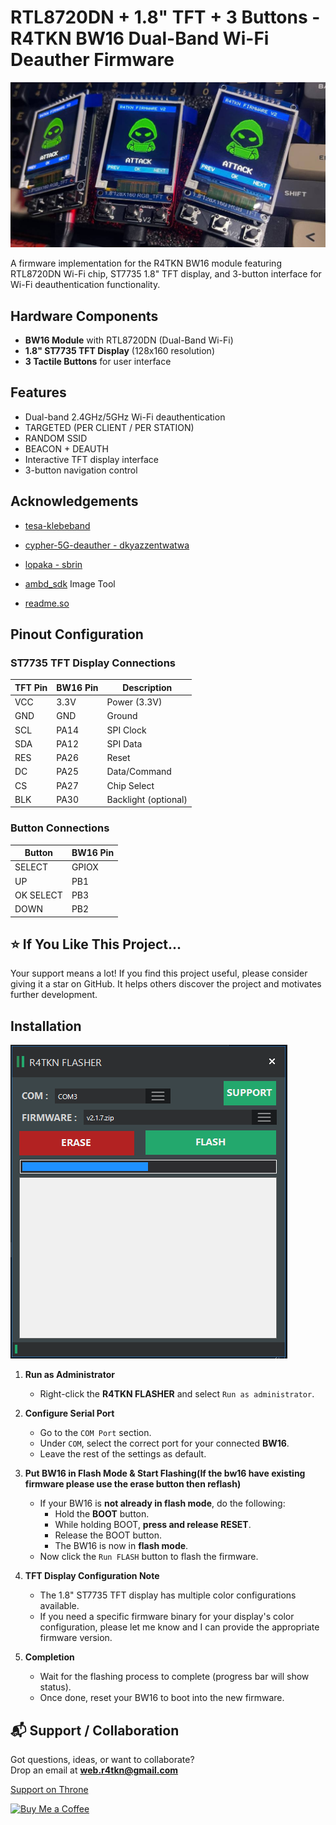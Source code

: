 # RTL8720DN + 1.8" TFT + 3 Buttons - R4TKN BW16 Dual-Band Wi-Fi Deauther Firmware

![Project Banner](https://github.com/rusyln/R4TKN-FIRMWARE-BW16/blob/master/Screenshots/Banner.png)

A firmware implementation for the R4TKN BW16 module featuring RTL8720DN Wi-Fi chip, ST7735 1.8" TFT display, and 3-button interface for Wi-Fi deauthentication functionality.

## Hardware Components
- **BW16 Module** with RTL8720DN (Dual-Band Wi-Fi)
- **1.8" ST7735 TFT Display** (128x160 resolution)
- **3 Tactile Buttons** for user interface

## Features
- Dual-band 2.4GHz/5GHz Wi-Fi deauthentication
- TARGETED (PER CLIENT / PER STATION)
- RANDOM SSID
- BEACON + DEAUTH
- Interactive TFT display interface
- 3-button navigation control

## Acknowledgements
 - [tesa-klebeband](https://github.com/tesa-klebeband/RTL8720dn-Deauther)
 - [cypher-5G-deauther - dkyazzentwatwa](https://github.com/dkyazzentwatwa/cypher-5G-deauther/)

 - [lopaka - sbrin](https://github.com/sbrin/lopaka)

 - [ambd_sdk](https://github.com/ambiot/ambd_sdk) Image Tool

 - [readme.so](https://github.com/octokatherine/readme.so) 

## Pinout Configuration

### ST7735 TFT Display Connections
| TFT Pin | BW16 Pin | Description          |
|---------|----------|----------------------|
| VCC     | 3.3V     | Power (3.3V)         |
| GND     | GND      | Ground               |
| SCL     | PA14    | SPI Clock            |
| SDA     | PA12    | SPI Data             |
| RES     | PA26    | Reset                |
| DC      | PA25    | Data/Command         |
| CS      | PA27    | Chip Select          |
| BLK     | PA30     | Backlight (optional) |



### Button Connections
| Button  | BW16 Pin |
|---------|----------|
| SELECT    | GPIOX    | 
| UP    | PB1    | 
|  OK SELECT   | PB3    | 
| DOWN  | PB2      | 

## ⭐ If You Like This Project...
Your support means a lot! If you find this project useful, please consider giving it a star on GitHub. It helps others discover the project and motivates further development.


## Installation
![Flasher](https://github.com/rusyln/R4TKN-FIRMWARE-BW16/blob/master/Screenshots/Flasher.png)
1. **Run as Administrator**  
   - Right-click the **R4TKN FLASHER** and select `Run as administrator`.

2. **Configure Serial Port**  
   - Go to the `COM Port` section.  
   - Under `COM`, select the correct port for your connected **BW16**.  
   - Leave the rest of the settings as default.

3. **Put BW16 in Flash Mode & Start Flashing(If the bw16 have existing firmware please use the erase button then reflash)**  
   - If your BW16 is **not already in flash mode**, do the following:  
     - Hold the **BOOT** button.  
     - While holding BOOT, **press and release RESET**.  
     - Release the BOOT button.  
     - The BW16 is now in **flash mode**.  
   - Now click the `Run FLASH` button to flash the firmware.

4. **TFT Display Configuration Note**  
   - The 1.8" ST7735 TFT display has multiple color configurations available.  
   - If you need a specific firmware binary for your display's color configuration, please let me know and I can provide the appropriate firmware version.

5. **Completion**  
   - Wait for the flashing process to complete (progress bar will show status).  
   - Once done, reset your BW16 to boot into the new firmware.

## 📬 Support / Collaboration

Got questions, ideas, or want to collaborate?  
Drop an email at **web.r4tkn@gmail.com**

[Support on Throne](https://throne.com/r4tkn)

[![Buy Me a Coffee](https://www.buymeacoffee.com/assets/img/custom_images/orange_img.png)](http://coff.ee/rusn)
